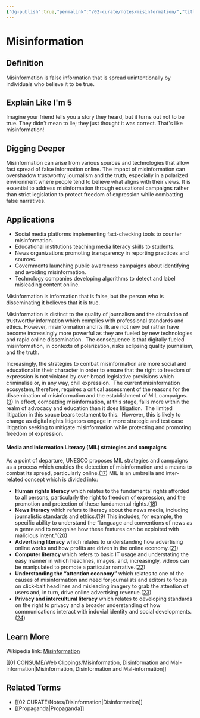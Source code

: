 ```yaml
---
{"dg-publish":true,"permalink":"/02-curate/notes/misinformation/","title":"Misinformation","tags":["misinformation","disinformation","propaganda"]}
---
```



# Misinformation

## **Definition**  
Misinformation is false information that is spread unintentionally by individuals who believe it to be true.

## **Explain Like I'm 5**  
Imagine your friend tells you a story they heard, but it turns out not to be true. They didn't mean to lie; they just thought it was correct. That's like misinformation!

## **Digging Deeper**
Misinformation can arise from various sources and technologies that allow fast spread of false information online. The impact of misinformation can overshadow trustworthy journalism and the truth, especially in a polarized environment where people tend to believe what aligns with their views. It is essential to address misinformation through educational campaigns rather than strict legislation to protect freedom of expression while combatting false narratives.

## **Applications**  
- Social media platforms implementing fact-checking tools to counter misinformation.
- Educational institutions teaching media literacy skills to students.
- News organizations promoting transparency in reporting practices and sources.
- Governments launching public awareness campaigns about identifying and avoiding misinformation.
- Technology companies developing algorithms to detect and label misleading content online.

Misinformation is information that is false, but the person who is disseminating it believes that it is true.

Misinformation is distinct to the quality of journalism and the circulation of trustworthy information which complies with professional standards and ethics. However, misinformation and its ilk are not new but rather have become increasingly more powerful as they are fueled by new technologies and rapid online dissemination.  The consequence is that digitally‑fueled misinformation, in contexts of polarization, risks eclipsing quality journalism, and the truth.

Increasingly, the strategies to combat misinformation are more social and educational in their character in order to ensure that the right to freedom of expression is not violated by over-broad legislative provisions which criminalise or, in any way, chill expression.  The current misinformation ecosystem, therefore, requires a critical assessment of the reasons for the dissemination of misinformation and the establishment of MIL campaigns.([3](https://www.mediadefence.org/ereader/publications/introductory-modules-on-digital-rights-and-freedom-of-expression-online/module-8-false-news-misinformation-and-propaganda/misinformation-disinformation-and-mal-information/#footnote--3)) In effect, combatting misinformation, at this stage, falls more within the realm of advocacy and education than it does litigation.  The limited litigation in this space bears testament to this.  However, this is likely to change as digital rights litigators engage in more strategic and test case litigation seeking to mitigate misinformation while protecting and promoting freedom of expression.






#### Media and Information Literacy (MIL) strategies and campaigns

As a point of departure, UNESCO proposes MIL strategies and campaigns as a process which enables the detection of misinformation and a means to combat its spread, particularly online.([17](https://www.mediadefence.org/ereader/publications/introductory-modules-on-digital-rights-and-freedom-of-expression-online/module-8-false-news-misinformation-and-propaganda/misinformation-disinformation-and-mal-information/#footnote--17)) MIL is an umbrella and inter-related concept which is divided into:

-   **Human rights literacy** which relates to the fundamental rights afforded to all persons, particularly the right to freedom of expression, and the promotion and protection of these fundamental rights.([18](https://www.mediadefence.org/ereader/publications/introductory-modules-on-digital-rights-and-freedom-of-expression-online/module-8-false-news-misinformation-and-propaganda/misinformation-disinformation-and-mal-information/#footnote--18))
-   **News literacy** which refers to literacy about the news media, including journalistic standards and ethics.([19](https://www.mediadefence.org/ereader/publications/introductory-modules-on-digital-rights-and-freedom-of-expression-online/module-8-false-news-misinformation-and-propaganda/misinformation-disinformation-and-mal-information/#footnote--19)) This includes, for example, the specific ability to understand the “language and conventions of news as a genre and to recognise how these features can be exploited with malicious intent.”([20](https://www.mediadefence.org/ereader/publications/introductory-modules-on-digital-rights-and-freedom-of-expression-online/module-8-false-news-misinformation-and-propaganda/misinformation-disinformation-and-mal-information/#footnote--20))
-   **Advertising literacy** which relates to understanding how advertising online works and how profits are driven in the online economy.([21](https://www.mediadefence.org/ereader/publications/introductory-modules-on-digital-rights-and-freedom-of-expression-online/module-8-false-news-misinformation-and-propaganda/misinformation-disinformation-and-mal-information/#footnote--21))
-   **Computer literacy** which refers to basic IT usage and understating the easy manner in which headlines, images, and, increasingly, videos can be manipulated to promote a particular narrative.([22](https://www.mediadefence.org/ereader/publications/introductory-modules-on-digital-rights-and-freedom-of-expression-online/module-8-false-news-misinformation-and-propaganda/misinformation-disinformation-and-mal-information/#footnote--22))
-   **Understanding the “attention economy”** which relates to one of the causes of misinformation and need for journalists and editors to focus on click-bait headlines and misleading imagery to grab the attention of users and, in turn, drive online advertising revenue.([23](https://www.mediadefence.org/ereader/publications/introductory-modules-on-digital-rights-and-freedom-of-expression-online/module-8-false-news-misinformation-and-propaganda/misinformation-disinformation-and-mal-information/#footnote--23))
-   **Privacy and intercultural literacy** which relates to developing standards on the right to privacy and a broader understanding of how communications interact with induvial identity and social developments.([24](https://www.mediadefence.org/ereader/publications/introductory-modules-on-digital-rights-and-freedom-of-expression-online/module-8-false-news-misinformation-and-propaganda/misinformation-disinformation-and-mal-information/#footnote--24))


## **Learn More**  
Wikipedia link: [Misinformation](https://en.wikipedia.org/wiki/Misinformation)

[[01 CONSUME/Web Clippings/Misinformation, Disinformation and Mal-information\|Misinformation, Disinformation and Mal-information]]


## **Related Terms**  
- [[02 CURATE/Notes/Disinformation\|Disinformation]]
- [[Propaganda\|Propaganda]]